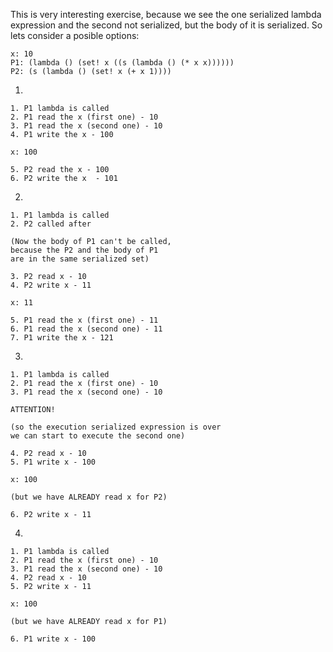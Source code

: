 This is very interesting exercise, because we see the one serialized lambda expression and the second not serialized, but the body of it is serialized.
So lets consider a posible options:

```
x: 10
P1: (lambda () (set! x ((s (lambda () (* x x))))))
P2: (s (lambda () (set! x (+ x 1))))
```

1.
```
1. P1 lambda is called
2. P1 read the x (first one) - 10
3. P1 read the x (second one) - 10
4. P1 write the x - 100

x: 100

5. P2 read the x - 100
6. P2 write the x  - 101
```

2.
```
1. P1 lambda is called
2. P2 called after

(Now the body of P1 can't be called,
because the P2 and the body of P1
are in the same serialized set)

3. P2 read x - 10
4. P2 write x - 11

x: 11

5. P1 read the x (first one) - 11
6. P1 read the x (second one) - 11
7. P1 write the x - 121
```

3.
```
1. P1 lambda is called
2. P1 read the x (first one) - 10
3. P1 read the x (second one) - 10

ATTENTION!

(so the execution serialized expression is over
we can start to execute the second one)

4. P2 read x - 10
5. P1 write x - 100

x: 100

(but we have ALREADY read x for P2)

6. P2 write x - 11
```


4.
```
1. P1 lambda is called
2. P1 read the x (first one) - 10
3. P1 read the x (second one) - 10
4. P2 read x - 10
5. P2 write x - 11

x: 100

(but we have ALREADY read x for P1)

6. P1 write x - 100
```

